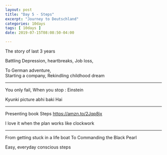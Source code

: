 ```yaml
---
layout: post
title: "Day 5 - Steps"
excerpt: "Journey to Deutschland"
categories: 10days
tags: [ 10days ]
date: 2019-07-15T08:08:50-04:00

---
```


The story of last 3 years

Battling
Depression,  heartbreaks,
Job loss,

To
German adventure,  
Starting a company,
Rekindling childhood dream


----------

You only fail,
When you stop
: Einstein

Kyunki picture abhi baki
Hai

--------

Presenting book
Steps
https://amzn.to/2Jqp8jx

I love it when the plan works like clockwork


--------

From getting stuck in a life boat
To
Commanding the
Black Pearl

Easy, everyday conscious steps
